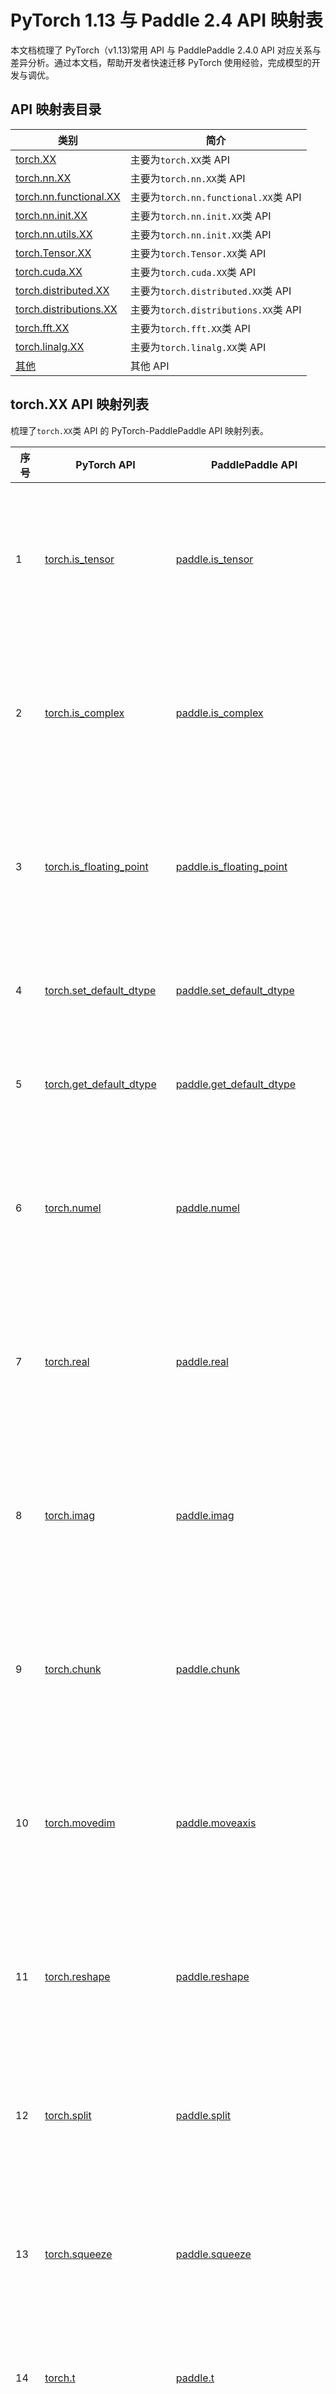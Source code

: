 # PyTorch 1.13 与 Paddle 2.4 API 映射表
本文档梳理了 PyTorch（v1.13)常用 API 与 PaddlePaddle 2.4.0 API 对应关系与差异分析。通过本文档，帮助开发者快速迁移 PyTorch 使用经验，完成模型的开发与调优。

## API 映射表目录

| 类别         | 简介 |
| ---------- | ------------------------- |
| [torch.XX](#id1) | 主要为`torch.XX`类 API |
| [torch.nn.XX](#id2) | 主要为`torch.nn.XX`类 API |
| [torch.nn.functional.XX](#id3) | 主要为`torch.nn.functional.XX`类 API |
| [torch.nn.init.XX](#id4) | 主要为`torch.nn.init.XX`类 API |
| [torch.nn.utils.XX](#id5) | 主要为`torch.nn.init.XX`类 API |
| [torch.Tensor.XX](#id6) | 主要为`torch.Tensor.XX`类 API |
| [torch.cuda.XX](#id7) | 主要为`torch.cuda.XX`类 API |
| [torch.distributed.XX](#id8) | 主要为`torch.distributed.XX`类 API |
| [torch.distributions.XX](#id9)    | 主要为`torch.distributions.XX`类 API |
| [torch.fft.XX](#id10)    | 主要为`torch.fft.XX`类 API |
| [torch.linalg.XX](#id11)    | 主要为`torch.linalg.XX`类 API |
| [其他](#id12)    | 其他 API |

## torch.XX API 映射列表
梳理了`torch.XX`类 API 的 PyTorch-PaddlePaddle API 映射列表。

| 序号 | PyTorch API                                                  | PaddlePaddle API                                             | 备注                                                         |
| ---- | ------------------------------------------------------------ | ------------------------------------------------------------ | ------------------------------------------------------------ |
| 1   | [torch.is\_tensor](https://pytorch.org/docs/stable/generated/torch.is_tensor.html?highlight=is_tensor#torch.is_tensor) | [paddle.is\_tensor](https://www.paddlepaddle.org.cn/documentation/docs/zh/api/paddle/is_tensor_cn.html#is-tensor) | 功能一致，仅参数命名不一致，[差异对比](https://github.com/PaddlePaddle/docs/tree/develop/docs/guides/model_convert/ops/torch.is_tensor.md)    |
| 2   | [torch.is\_complex](https://pytorch.org/docs/stable/generated/torch.is_complex.html?highlight=is_complex#torch.is_complex) | [paddle.is\_complex](https://www.paddlepaddle.org.cn/documentation/docs/zh/api/paddle/is_complex_cn.html#is-complex) | 功能一致，仅参数命名不一致，[差异对比](https://github.com/PaddlePaddle/docs/tree/develop/docs/guides/model_convert/ops/torch.is_complex.md)    |
| 3   | [torch.is\_floating\_point](https://pytorch.org/docs/stable/generated/torch.is_floating_point.html?highlight=is_floating_point#torch.is_floating_point) | [paddle.is\_floating\_point](https://www.paddlepaddle.org.cn/documentation/docs/zh/api/paddle/is_floating_point_cn.html#is-floating-point) | 功能一致，仅参数命名不一致，[差异对比](https://github.com/PaddlePaddle/docs/tree/develop/docs/guides/model_convert/ops/torch.is_floating_point.md)    |
| 4   | [torch.set\_default\_dtype](https://pytorch.org/docs/stable/generated/torch.set_default_dtype.html?highlight=set_default_dtype#torch.set_default_dtype) | [paddle.set\_default\_dtype](https://www.paddlepaddle.org.cn/documentation/docs/zh/api/paddle/set_default_dtype_cn.html#set-default-dtype) | 功能一致，参数完全一致    |
| 5   | [torch.get\_default\_dtype](https://pytorch.org/docs/stable/generated/torch.get_default_dtype.html?highlight=get_default_dtype#torch.get_default_dtype) | [paddle.get\_default\_dtype](https://www.paddlepaddle.org.cn/documentation/docs/zh/api/paddle/get_default_dtype_cn.html#get-default-dtype) | 功能一致，参数完全一致     |
| 6   | [torch.numel](https://pytorch.org/docs/stable/generated/torch.numel.html?highlight=numel#torch.numel) | [paddle.numel](https://www.paddlepaddle.org.cn/documentation/docs/zh/api/paddle/numel_cn.html) | 功能一致，仅参数命名不一致，[差异对比](https://github.com/PaddlePaddle/docs/tree/develop/docs/guides/model_convert/ops/torch.numel.md)    |
| 7   | [torch.real](https://pytorch.org/docs/stable/generated/torch.real.html?highlight=real#torch.real) | [paddle.real](https://www.paddlepaddle.org.cn/documentation/docs/zh/api/paddle/real_cn.html#real) | 功能一致，仅参数命名不一致，[差异对比](https://github.com/PaddlePaddle/docs/tree/develop/docs/guides/model_convert/ops/torch.real.md)    |
| 8   | [torch.imag](https://pytorch.org/docs/stable/generated/torch.imag.html?highlight=imag#torch.imag) | [paddle.imag](https://www.paddlepaddle.org.cn/documentation/docs/zh/api/paddle/imag_cn.html#imag) | 功能一致，仅参数命名不一致，[差异对比](https://github.com/PaddlePaddle/docs/tree/develop/docs/guides/model_convert/ops/torch.imag.md)    |
| 9   | [torch.chunk](https://pytorch.org/docs/stable/generated/torch.chunk.html?highlight=chunk#torch.chunk) | [paddle.chunk](https://www.paddlepaddle.org.cn/documentation/docs/zh/api/paddle/chunk_cn.html#chunk) | 功能一致，仅参数命名不一致，[差异对比](https://github.com/PaddlePaddle/docs/tree/develop/docs/guides/model_convert/ops/torch.chunk.md)    |
| 10   | [torch.movedim](https://pytorch.org/docs/stable/generated/torch.movedim.html?highlight=movedim#torch.movedim) | [paddle.moveaxis](https://www.paddlepaddle.org.cn/documentation/docs/zh/api/paddle/moveaxis_cn.html#moveaxis) | 功能一致，仅参数命名不一致，[差异对比](https://github.com/PaddlePaddle/docs/tree/develop/docs/guides/model_convert/ops/torch.movedim.md)    |
| 11   | [torch.reshape](https://pytorch.org/docs/stable/generated/torch.reshape.html?highlight=reshape#torch.reshape) | [paddle.reshape](https://www.paddlepaddle.org.cn/documentation/docs/zh/api/paddle/reshape_cn.html#reshape) | 功能一致，仅参数命名不一致，[差异对比](https://github.com/PaddlePaddle/docs/tree/develop/docs/guides/model_convert/ops/torch.reshape.md)    |
| 12   | [torch.split](https://pytorch.org/docs/stable/generated/torch.split.html?highlight=split#torch.split) | [paddle.split](https://www.paddlepaddle.org.cn/documentation/docs/zh/api/paddle/split_cn.html#split) | 功能一致，参数不一致，[差异对比](https://github.com/PaddlePaddle/docs/tree/develop/docs/guides/model_convert/ops/torch.split.md)     |
| 13   | [torch.squeeze](https://pytorch.org/docs/stable/generated/torch.squeeze.html?highlight=squeeze#torch.squeeze) | [paddle.squeeze](https://www.paddlepaddle.org.cn/documentation/docs/zh/api/paddle/squeeze_cn.html#squeeze) | 功能一致，仅参数命名不一致，[差异对比](https://github.com/PaddlePaddle/docs/tree/develop/docs/guides/model_convert/ops/torch.squeeze.md)    |
| 14   | [torch.t](https://pytorch.org/docs/stable/generated/torch.t.html?highlight=t#torch.t) | [paddle.t](paddlepaddle.org.cn/documentation/docs/zh/api/paddle/t_cn.html#t) | 功能一致，参数完全一致    |
| 15   | [torch.tile](https://pytorch.org/docs/stable/generated/torch.tile.html?highlight=tile#torch.tile) | [paddle.tile](https://www.paddlepaddle.org.cn/documentation/docs/zh/api/paddle/tile_cn.html#tile) | 功能一致，仅参数命名不一致，[差异对比](https://github.com/PaddlePaddle/docs/tree/develop/docs/guides/model_convert/ops/torch.tile.md)    |
| 16   | [torch.unbind](https://pytorch.org/docs/stable/generated/torch.unbind.html?highlight=unbind#torch.unbind) | [paddle.unbind](https://www.paddlepaddle.org.cn/documentation/docs/zh/api/paddle/unbind_cn.html#unbind) | 功能一致，仅参数命名不一致，[差异对比](https://github.com/PaddlePaddle/docs/tree/develop/docs/guides/model_convert/ops/torch.unbind.md)    |
| 17   | [torch.unsqueeze](https://pytorch.org/docs/stable/generated/torch.unsqueeze.html?highlight=unsqueeze#torch.unsqueeze) | [paddle.unsqueeze](https://www.paddlepaddle.org.cn/documentation/docs/zh/api/paddle/unsqueeze_cn.html#unsqueeze) | 功能一致，仅参数命名不一致，[差异对比](https://github.com/PaddlePaddle/docs/tree/develop/docs/guides/model_convert/ops/torch.unsqueeze.md)    |
| 18   | [torch.where](https://pytorch.org/docs/stable/generated/torch.where.html?highlight=where#torch.where) | [paddle.where](https://www.paddlepaddle.org.cn/documentation/docs/zh/api/paddle/where_cn.html#where) | 功能一致，参数完全一致    |
| 19   | [torch.manual\_seed](https://pytorch.org/docs/stable/generated/torch.manual_seed.html?highlight=manual_seed#torch.manual_seed) | [paddle.seed](https://www.paddlepaddle.org.cn/documentation/docs/zh/api/paddle/seed_cn.html#seed) | 功能一致，参数完全一致                                       |
| 20   | [torch.no\_grad](https://pytorch.org/docs/stable/generated/torch.no_grad.html?highlight=no_grad#torch.no_grad) | [paddle.no\_grad](https://www.paddlepaddle.org.cn/documentation/docs/zh/api/paddle/no_grad_cn.html#no-grad) | 功能一致，无参数     |
| 21   | [torch.set\_grad\_enabled](https://pytorch.org/docs/stable/generated/torch.set_grad_enabled.html?highlight=set_grad_enabled#torch.set_grad_enabled) | [paddle.set\_grad\_enabled](https://www.paddlepaddle.org.cn/documentation/docs/zh/api/paddle/set_grad_enabled_cn.html#set-grad-enabled) | 功能一致，参数完全一致                                       |
| 22   | [torch.corrcoef](https://pytorch.org/docs/stable/generated/torch.corrcoef.html?highlight=corrcoef#torch.corrcoef) | [paddle.linalg.corrcoef](https://www.paddlepaddle.org.cn/documentation/docs/zh/api/paddle/linalg/corrcoef_cn.html#corrcoef) | 功能一致，仅参数命名不一致，[差异对比](https://github.com/PaddlePaddle/docs/tree/develop/docs/guides/model_convert/ops/torch.corrcoef.md)    |
| 23   | [torch.permute](https://pytorch.org/docs/stable/generated/torch.permute.html?highlight=permute#torch.permute) | [paddle.transpose](https://www.paddlepaddle.org.cn/documentation/docs/zh/api/paddle/transpose_cn.html#transpose) | 功能一致，仅参数命名不一致，[差异对比](https://github.com/PaddlePaddle/docs/tree/develop/docs/guides/model_convert/ops/torch.permute.md)    |
| 24   | [torch.conj](https://pytorch.org/docs/stable/generated/torch.conj.html?highlight=conj#torch.conj) | [paddle.conj](https://www.paddlepaddle.org.cn/documentation/docs/zh/api/paddle/conj_cn.html#conj) | 功能一致，仅参数命名不一致，[差异对比](https://github.com/PaddlePaddle/docs/tree/develop/docs/guides/model_convert/ops/torch.conj.md)    |
| 25   | [torch.argmax](https://pytorch.org/docs/stable/generated/torch.argmax.html?highlight=argmax#torch.argmax) | [paddle.argmax](https://www.paddlepaddle.org.cn/documentation/docs/zh/api/paddle/argmax_cn.html#argmax) | 功能一致，仅参数命名不一致，[差异对比](https://github.com/PaddlePaddle/docs/tree/develop/docs/guides/model_convert/ops/torch.argmax.md)    |
| 26   | [torch.argmin](https://pytorch.org/docs/stable/generated/torch.argmin.html?highlight=argmin#torch.argmin) | [paddle.argmin](https://www.paddlepaddle.org.cn/documentation/docs/zh/api/paddle/argmin_cn.html#argmin) | 功能一致，仅参数命名不一致，[差异对比](https://github.com/PaddlePaddle/docs/tree/develop/docs/guides/model_convert/ops/torch.argmin.md)    |
| 27   | [torch.all](https://pytorch.org/docs/stable/generated/torch.all.html?highlight=all#torch.all) | [paddle.all](https://www.paddlepaddle.org.cn/documentation/docs/zh/api/paddle/all_cn.html#all) | 功能一致，仅参数命名不一致，[差异对比](https://github.com/PaddlePaddle/docs/tree/develop/docs/guides/model_convert/ops/torch.all.md)    |
| 28   | [torch.any](https://pytorch.org/docs/stable/generated/torch.any.html?highlight=any#torch.any) | [paddle.any](https://www.paddlepaddle.org.cn/documentation/docs/zh/api/paddle/any_cn.html#any) | 功能一致，仅参数命名不一致，[差异对比](https://github.com/PaddlePaddle/docs/tree/develop/docs/guides/model_convert/ops/torch.any.md)    |
| 29   | [torch.dist](https://pytorch.org/docs/stable/generated/torch.dist.html?highlight=dist#torch.dist) | [paddle.dist](https://www.paddlepaddle.org.cn/documentation/docs/zh/api/paddle/dist_cn.html#dist) | 功能一致，仅参数命名不一致，[差异对比](https://github.com/PaddlePaddle/docs/tree/develop/docs/guides/model_convert/ops/torch.dist.md)    |
| 30   | [torch.median](https://pytorch.org/docs/stable/generated/torch.median.html?highlight=median#torch.median) | [paddle.median](https://www.paddlepaddle.org.cn/documentation/docs/zh/api/paddle/median_cn.html#median) | 功能一致，仅参数命名不一致，[差异对比](https://github.com/PaddlePaddle/docs/tree/develop/docs/guides/model_convert/ops/torch.median.md)    |
| 31   | [torch.nanmedian](https://pytorch.org/docs/stable/generated/torch.nanmedian.html?highlight=nanmedian#torch.nanmedian) | [paddle.nanmedian](https://www.paddlepaddle.org.cn/documentation/docs/zh/api/paddle/nanmedian_cn.html#nanmedian) | 功能一致，仅参数命名不一致，[差异对比](https://github.com/PaddlePaddle/docs/tree/develop/docs/guides/model_convert/ops/torch.nanmedian.md)    |
| 32   | [torch.prod](https://pytorch.org/docs/stable/generated/torch.prod.html?highlight=prod#torch.prod) | [paddle.prod](https://www.paddlepaddle.org.cn/documentation/docs/zh/api/paddle/prod_cn.html#prod) | 功能一致，仅参数命名不一致，[差异对比](https://github.com/PaddlePaddle/docs/tree/develop/docs/guides/model_convert/ops/torch.prod.md)    |
| 33   | [torch.sum](https://pytorch.org/docs/stable/generated/torch.sum.html?highlight=sum#torch.sum) | [paddle.sum](https://www.paddlepaddle.org.cn/documentation/docs/zh/api/paddle/sum_cn.html#sum) | 功能一致，仅参数命名不一致，[差异对比](https://github.com/PaddlePaddle/docs/tree/develop/docs/guides/model_convert/ops/torch.sum.md)    |
| 34   | [torch.unique\_consecutive](https://pytorch.org/docs/stable/generated/torch.unique_consecutive.html?highlight=unique_consecutive#torch.unique_consecutive) | [paddle.unique\_consecutive](https://www.paddlepaddle.org.cn/documentation/docs/zh/api/paddle/unique_consecutive_cn.html#unique-consecutive) | 功能一致，仅参数命名不一致，[差异对比](https://github.com/PaddlePaddle/docs/tree/develop/docs/guides/model_convert/ops/torch.unique_consecutive.md)    |
| 35   | [torch.allclose](https://pytorch.org/docs/stable/generated/torch.allclose.html?highlight=allclose#torch.allclose) | [paddle.allclose](https://www.paddlepaddle.org.cn/documentation/docs/zh/api/paddle/allclose_cn.html#allclose) | 功能一致，仅参数命名不一致，[差异对比](https://github.com/PaddlePaddle/docs/tree/develop/docs/guides/model_convert/ops/torch.allclose.md)    |
| 36   | [torch.equal](https://pytorch.org/docs/stable/generated/torch.equal.html?highlight=equal#torch.equal) | [paddle.equal\_all](https://www.paddlepaddle.org.cn/documentation/docs/zh/api/paddle/equal_all_cn.html#equal-all) | 功能一致，参数不一致，[差异对比](https://github.com/PaddlePaddle/docs/tree/develop/docs/guides/model_convert/ops/torch.equal.md)    |
| 37   | [torch.isclose](https://pytorch.org/docs/stable/generated/torch.isclose.html?highlight=isclose#torch.isclose) | [paddle.isclose](https://www.paddlepaddle.org.cn/documentation/docs/zh/api/paddle/isclose_cn.html#isclose) | 功能一致，仅参数命名不一致，[差异对比](https://github.com/PaddlePaddle/docs/tree/develop/docs/guides/model_convert/ops/torch.isclose.md)    |
| 38   | [torch.isfinite](https://pytorch.org/docs/stable/generated/torch.isfinite.html?highlight=isfinite#torch.isfinite) | [paddle.isfinite](https://www.paddlepaddle.org.cn/documentation/docs/zh/api/paddle/isfinite_cn.html#isfinite) | 功能一致，仅参数命名不一致，[差异对比](https://github.com/PaddlePaddle/docs/tree/develop/docs/guides/model_convert/ops/torch.isfinite.md)    |
| 39   | [torch.isinf](https://pytorch.org/docs/stable/generated/torch.isinf.html?highlight=isinf#torch.isinf) | [paddle.isinf](https://www.paddlepaddle.org.cn/documentation/docs/zh/api/paddle/isinf_cn.html#isinf) | 功能一致，仅参数命名不一致，[差异对比](https://github.com/PaddlePaddle/docs/tree/develop/docs/guides/model_convert/ops/torch.isinf.md)    |
| 40   | [torch.isnan](https://pytorch.org/docs/stable/generated/torch.isnan.html?highlight=isnan#torch.isnan) | [paddle.isnan](https://www.paddlepaddle.org.cn/documentation/docs/zh/api/paddle/isnan_cn.html#isnan) | 功能一致，仅参数命名不一致，[差异对比](https://github.com/PaddlePaddle/docs/tree/develop/docs/guides/model_convert/ops/torch.isnan.md)    |
| 41   | [torch.istft](https://pytorch.org/docs/stable/generated/torch.istft.html?highlight=istft#torch.istft) | [paddle.signal.istft](https://www.paddlepaddle.org.cn/documentation/docs/zh/api/paddle/signal/istft_cn.html#istft) | 功能一致，仅参数命名不一致，[差异对比](https://github.com/PaddlePaddle/docs/tree/develop/docs/guides/model_convert/ops/torch.istft.md)    |
| 42   | [torch.bincount](https://pytorch.org/docs/stable/generated/torch.bincount.html?highlight=bincount#torch.bincount) | [paddle.bincount](https://www.paddlepaddle.org.cn/documentation/docs/zh/api/paddle/bincount_cn.html#bincount) | 功能一致，仅参数命名不一致，[差异对比](https://github.com/PaddlePaddle/docs/tree/develop/docs/guides/model_convert/ops/torch.bincount.md)    |
| 43   | [torch.broadcast\_tensors](https://pytorch.org/docs/stable/generated/torch.broadcast_tensors.html?highlight=broadcast_tensors#torch.broadcast_tensors) | [paddle.broadcast\_tensors](https://www.paddlepaddle.org.cn/documentation/docs/zh/api/paddle/broadcast_tensors_cn.html#broadcast-tensors) | 功能一致，参数不一致，[差异对比](https://github.com/PaddlePaddle/docs/tree/develop/docs/guides/model_convert/ops/torch.broadcast_tensors.md)    |
| 44   | [torch.broadcast\_to](https://pytorch.org/docs/stable/generated/torch.broadcast_to.html?highlight=broadcast_to#torch.broadcast_to) | [paddle.broadcast\_to](https://www.paddlepaddle.org.cn/documentation/docs/zh/api/paddle/broadcast_to_cn.html#broadcast-to) | 功能一致，仅参数命名不一致，[差异对比](https://github.com/PaddlePaddle/docs/tree/develop/docs/guides/model_convert/ops/torch.broadcast_to.md)    |
| 45   | [torch.diag\_embed](https://pytorch.org/docs/stable/generated/torch.diag_embed.html?highlight=diag_embed#torch.diag_embed) | [paddle.nn.functional.diag\_embed](https://www.paddlepaddle.org.cn/documentation/docs/zh/api/paddle/nn/functional/diag_embed_cn.html#diag-embed) | 功能一致，参数完全一致    |
| 46   | [torch.diagflat](https://pytorch.org/docs/stable/generated/torch.diagflat.html?highlight=diagflat#torch.diagflat) | [paddle.diagflat](https://www.paddlepaddle.org.cn/documentation/docs/zh/api/paddle/diagflat_cn.html#diagflat) | 功能一致，仅参数命名不一致，[差异对比](https://github.com/PaddlePaddle/docs/tree/develop/docs/guides/model_convert/ops/torch.diagflat.md)    |
| 47   | [torch.diagonal](https://pytorch.org/docs/stable/generated/torch.diagonal.html?highlight=diagonal#torch.diagonal) | [paddle.diagonal](https://www.paddlepaddle.org.cn/documentation/docs/zh/api/paddle/diagonal_cn.html#diagonal) | 功能一致，仅参数命名不一致，[差异对比](https://github.com/PaddlePaddle/docs/tree/develop/docs/guides/model_convert/ops/torch.diagonal.md)    |
| 48   | [torch.diff](https://pytorch.org/docs/stable/generated/torch.diff.html?highlight=diff#torch.diff) | [paddle.diff](https://www.paddlepaddle.org.cn/documentation/docs/zh/api/paddle/diff_cn.html#diff) | 功能一致，仅参数命名不一致，[差异对比](https://github.com/PaddlePaddle/docs/tree/develop/docs/guides/model_convert/ops/torch.diff.md)    |
| 49   | [torch.flatten](https://pytorch.org/docs/stable/generated/torch.flatten.html?highlight=flatten#torch.flatten) | [paddle.flatten](https://www.paddlepaddle.org.cn/documentation/docs/zh/api/paddle/flatten_cn.html#flatten) | 功能一致，仅参数命名不一致，[差异对比](https://github.com/PaddlePaddle/docs/tree/develop/docs/guides/model_convert/ops/torch.flatten.md)    |
| 50   | [torch.flip](https://pytorch.org/docs/stable/generated/torch.flip.html?highlight=flip#torch.flip) | [paddle.flip](https://www.paddlepaddle.org.cn/documentation/docs/zh/api/paddle/flip_cn.html#flip) | 功能一致，仅参数命名不一致，[差异对比](https://github.com/PaddlePaddle/docs/tree/develop/docs/guides/model_convert/ops/torch.flip.md)    |
| 51   | [torch.fliplr](https://pytorch.org/docs/stable/generated/torch.fliplr.html?highlight=fliplr#torch.fliplr) | [paddle.flip](https://www.paddlepaddle.org.cn/documentation/docs/zh/api/paddle/flip_cn.html#flip) | 功能一致，仅参数命名不一致，[差异对比](https://github.com/PaddlePaddle/docs/tree/develop/docs/guides/model_convert/ops/torch.fliplr.md)    |
| 52   | [torch.rot90](https://pytorch.org/docs/stable/generated/torch.rot90.html?highlight=rot90#torch.rot90) | [paddle.rot90](https://www.paddlepaddle.org.cn/documentation/docs/zh/api/paddle/rot90_cn.html#rot90) | 功能一致，仅参数命名不一致，[差异对比](https://github.com/PaddlePaddle/docs/tree/develop/docs/guides/model_convert/ops/torch.rot90.md)    |
| 53   | [torch.roll](https://pytorch.org/docs/stable/generated/torch.roll.html?highlight=roll#torch.roll) | [paddle.roll](https://www.paddlepaddle.org.cn/documentation/docs/zh/api/paddle/roll_cn.html#roll) | 功能一致，仅参数命名不一致，[差异对比](https://github.com/PaddlePaddle/docs/tree/develop/docs/guides/model_convert/ops/torch.roll.md)    |
| 54   | [torch.trace](https://pytorch.org/docs/stable/generated/torch.trace.html?highlight=trace#torch.trace) | [paddle.trace](https://www.paddlepaddle.org.cn/documentation/docs/zh/api/paddle/trace_cn.html#trace) | 功能一致，仅参数命名不一致，[差异对比](https://github.com/PaddlePaddle/docs/tree/develop/docs/guides/model_convert/ops/torch.trace.md)    |
| 55   | [torch.view\_as\_real](https://pytorch.org/docs/stable/generated/torch.view_as_real.html?highlight=view_as_real#torch.view_as_real) | [paddle.as\_real](paddlepaddle.org.cn/documentation/docs/zh/api/paddle/as_real_cn.html#as-real) | 功能一致，仅参数命名不一致，[差异对比](https://github.com/PaddlePaddle/docs/tree/develop/docs/guides/model_convert/ops/torch.view_as_real.md)    |
| 56   | [torch.view\_as\_complex](https://pytorch.org/docs/stable/generated/torch.view_as_complex.html?highlight=view_as_complex#torch.view_as_complex) | [paddle.as\_complex](https://www.paddlepaddle.org.cn/documentation/docs/zh/api/paddle/as_complex_cn.html#as-complex) | 功能一致，仅参数命名不一致，[差异对比](https://github.com/PaddlePaddle/docs/tree/develop/docs/guides/model_convert/ops/torch.view_as_complex.md)    |
| 57   | [torch.det](https://pytorch.org/docs/stable/generated/torch.det.html?highlight=det#torch.det) | [paddle.linalg.det](https://www.paddlepaddle.org.cn/documentation/docs/zh/api/paddle/linalg/det_cn.html#det) | 功能一致，仅参数命名不一致，[差异对比](https://github.com/PaddlePaddle/docs/tree/develop/docs/guides/model_convert/ops/torch.det.md)    |
| 58   | [torch.slogdet](https://pytorch.org/docs/stable/generated/torch.slogdet.html?highlight=slogdet#torch.slogdet) | [paddle.linalg.slogdet](https://www.paddlepaddle.org.cn/documentation/docs/zh/api/paddle/linalg/slogdet_cn.html#slogdet) | 功能一致，仅参数命名不一致，[差异对比](https://github.com/PaddlePaddle/docs/tree/develop/docs/guides/model_convert/ops/torch.slogdet.md)    |
| 59   | [torch.pinverse](https://pytorch.org/docs/stable/generated/torch.pinverse.html?highlight=pinverse#torch.pinverse) | [paddle.linalg.pinv](paddlepaddle.org.cn/documentation/docs/zh/api/paddle/linalg/pinv_cn.html#pinv) | 功能一致，仅参数命名不一致，[差异对比](https://github.com/PaddlePaddle/docs/tree/develop/docs/guides/model_convert/ops/torch.pinverse.md)    |
| 60    | [torch.is\_grad\_enabled](https://pytorch.org/docs/stable/generated/torch.is_grad_enabled.html?highlight=is_grad_enabled#torch.is_grad_enabled) | [paddle.is\_grad\_enabled](https://www.paddlepaddle.org.cn/documentation/docs/zh/api/paddle/is_grad_enabled_cn.html#is-grad-enabled) | 功能一致，无参数   |
| 61   | [torch.cov](https://pytorch.org/docs/stable/generated/torch.cov.html?highlight=cov#torch.cov) | [paddle.linalg.cov](https://www.paddlepaddle.org.cn/documentation/docs/zh/api/paddle/linalg/cov_cn.html#cov) | 功能一致，仅参数命名不一致，[差异对比](https://github.com/PaddlePaddle/docs/tree/develop/docs/guides/model_convert/ops/torch.cov.md)    |
| 62   | [torch.moveaxis](https://pytorch.org/docs/stable/generated/torch.moveaxis.html?highlight=moveaxis#torch.moveaxis) | [paddle.moveaxis](https://www.paddlepaddle.org.cn/documentation/docs/zh/api/paddle/moveaxis_cn.html#moveaxis) |功能一致，仅参数命名不一致，[差异对比](https://github.com/PaddlePaddle/docs/tree/develop/docs/guides/model_convert/ops/torch.moveaxis.md)    |
| 63   | [torch.sqrt](https://pytorch.org/docs/stable/generated/torch.sqrt.html?highlight=sqrt#torch.sqrt) | [paddle.sqrt](https://www.paddlepaddle.org.cn/documentation/docs/zh/api/paddle/sqrt_cn.html#sqrt) | 功能一致，torch 参数更多，torch 多 `out` 参数代表输出 |
| 64    | [torch.tensor](https://pytorch.org/docs/stable/generated/torch.tensor.html?highlight=tensor#torch.tensor) | [paddle.to\_tensor](https://www.paddlepaddle.org.cn/documentation/docs/zh/api/paddle/to_tensor_cn.html#to-tensor) | 功能一致，torch 参数更多，[差异对比](https://github.com/PaddlePaddle/docs/tree/develop/docs/guides/model_convert/ops/torch.tensor.md)                              |
| 65    | [torch.zeros\_like](https://pytorch.org/docs/stable/generated/torch.zeros_like.html?highlight=zeros_like#torch.zeros_like) | [paddle.zeros\_like](https://www.paddlepaddle.org.cn/documentation/docs/zh/api/paddle/zeros_like_cn.html#zeros-like) | 功能一致，torch 参数更多，[差异对比](https://github.com/PaddlePaddle/docs/tree/develop/docs/guides/model_convert/ops/torch.zeros_like.md)                          |
| 66    | [torch.ones](https://pytorch.org/docs/stable/generated/torch.ones.html?highlight=ones#torch.ones) | [paddle.ones](https://www.paddlepaddle.org.cn/documentation/docs/zh/api/paddle/ones_cn.html#ones) | 功能一致，参数不一致，[差异对比](https://github.com/PaddlePaddle/docs/tree/develop/docs/guides/model_convert/ops/torch.ones.md)                                |
| 67    | [torch.ones\_like](https://pytorch.org/docs/stable/generated/torch.zeros_like.html?highlight=zeros_like#torch.zeros_like) | [paddle.ones\_like](https://www.paddlepaddle.org.cn/documentation/docs/zh/api/paddle/ones_like_cn.html#ones-like) | 功能一致，torch 参数更多，[差异对比](https://github.com/PaddlePaddle/docs/tree/develop/docs/guides/model_convert/ops/torch.ones_like.md)                           |
| 68   | [torch.empty](https://pytorch.org/docs/stable/generated/torch.empty.html?highlight=empty#torch.empty) | [paddle.empty](https://www.paddlepaddle.org.cn/documentation/docs/zh/api/paddle/empty_cn.html#empty) | 功能一致，参数不一致，[差异对比](https://github.com/PaddlePaddle/docs/tree/develop/docs/guides/model_convert/ops/torch.empty.md)                               |
| 69   | [torch.empty\_like](https://pytorch.org/docs/stable/generated/torch.empty_like.html?highlight=empty_like#torch.empty_like) | [paddle.empty\_like](https://www.paddlepaddle.org.cn/documentation/docs/zh/api/paddle/empty_like_cn.html#empty-like) | 功能一致，torch 参数更多，[差异对比](https://github.com/PaddlePaddle/docs/tree/develop/docs/guides/model_convert/ops/torch.empty_like.md)                          |
| 70   | [torch.full](https://pytorch.org/docs/stable/generated/torch.full.html?highlight=full#torch.full) | [paddle.full](https://www.paddlepaddle.org.cn/documentation/docs/zh/api/paddle/full_cn.html#full) | 功能一致，torch 参数更多，[差异对比](https://github.com/PaddlePaddle/docs/tree/develop/docs/guides/model_convert/ops/torch.full.md)                    |
| 71   | [torch.full\_like](https://pytorch.org/docs/stable/generated/torch.full_like.html?highlight=full_like#torch.full_like) | [paddle.full\_like](https://www.paddlepaddle.org.cn/documentation/docs/zh/api/paddle/full_like_cn.html#full-like) | 功能一致，torch 参数更多，[差异对比](https://github.com/PaddlePaddle/docs/tree/develop/docs/guides/model_convert/ops/torch.full_like.md)                           |
| 72   | [torch.arange](https://pytorch.org/docs/stable/generated/torch.arange.html?highlight=arange#torch.arange) | [paddle.arange](https://www.paddlepaddle.org.cn/documentation/docs/zh/api/paddle/arange_cn.html#arange) | 功能一致，torch 参数更多，[差异对比](https://github.com/PaddlePaddle/docs/tree/develop/docs/guides/model_convert/ops/torch.arange.md)                   |
| 73   | [torch.range](https://pytorch.org/docs/stable/generated/torch.range.html?highlight=range#torch.range) | [paddle.arange](https://www.paddlepaddle.org.cn/documentation/docs/zh/api/paddle/arange_cn.html#arange) | 功能一致，torch 参数更多，[差异对比](https://github.com/PaddlePaddle/docs/tree/develop/docs/guides/model_convert/ops/torch.range.md)                   |
| 74   | [torch.linspace](https://pytorch.org/docs/stable/generated/torch.linspace.html?highlight=linspace#torch.linspace) | [paddle.linspace](https://www.paddlepaddle.org.cn/documentation/docs/zh/api/paddle/linspace_cn.html#linspace) | 功能一致，torch 参数更多，[差异对比](https://github.com/PaddlePaddle/docs/tree/develop/docs/guides/model_convert/ops/torch.linspace.md)                |
| 75   | [torch.eye](https://pytorch.org/docs/stable/generated/torch.eye.html?highlight=eye#torch.eye) | [paddle.eye](https://www.paddlepaddle.org.cn/documentation/docs/zh/api/paddle/eye_cn.html#eye) | 功能一致，torch 参数更多，[差异对比](https://github.com/PaddlePaddle/docs/tree/develop/docs/guides/model_convert/ops/torch.eye.md)                     |
| 76   | [torch.bernoulli](https://pytorch.org/docs/stable/generated/torch.bernoulli.html?highlight=bernoulli#torch.bernoulli) | [paddle.bernoulli](https://www.paddlepaddle.org.cn/documentation/docs/zh/api/paddle/bernoulli_cn.html#bernoulli) | 功能一致，torch 参数更多，[差异对比](https://github.com/PaddlePaddle/docs/tree/develop/docs/guides/model_convert/ops/torch.bernoulli.md)               |
| 77   | [torch.multinomial](https://pytorch.org/docs/stable/generated/torch.multinomial.html?highlight=multinomial#torch.multinomial) | [paddle.multinomial](https://www.paddlepaddle.org.cn/documentation/docs/zh/api/paddle/multinomial_cn.html#multinomial) | 功能一致，torch 参数更多，[差异对比](https://github.com/PaddlePaddle/docs/tree/develop/docs/guides/model_convert/ops/torch.multinomial.md)             |
| 78   | [torch.normal](https://pytorch.org/docs/stable/generated/torch.normal.html?highlight=normal#torch.normal) | [paddle.normal](https://www.paddlepaddle.org.cn/documentation/docs/zh/api/paddle/normal_cn.html#normal) | 功能一致，torch 参数更多，[差异对比](https://github.com/PaddlePaddle/docs/tree/develop/docs/guides/model_convert/ops/torch.normal.md)                              |
| 79   | [torch.rand](https://pytorch.org/docs/stable/generated/torch.rand.html?highlight=rand#torch.rand) | [paddle.rand](https://www.paddlepaddle.org.cn/documentation/docs/zh/api/paddle/rand_cn.html#rand) | 功能一致，torch 参数更多，[差异对比](https://github.com/PaddlePaddle/docs/tree/develop/docs/guides/model_convert/ops/torch.rand.md)                                |
| 80   | [torch.randint](https://pytorch.org/docs/stable/generated/torch.randint.html?highlight=randint#torch.randint) | [paddle.randint](https://www.paddlepaddle.org.cn/documentation/docs/zh/api/paddle/randint_cn.html#randint) | 功能一致，torch 参数更多，[差异对比](https://github.com/PaddlePaddle/docs/tree/develop/docs/guides/model_convert/ops/torch.randint.md)                 |
| 81   | [torch.randperm](https://pytorch.org/docs/stable/generated/torch.randperm.html?highlight=randperm#torch.randperm) | [paddle.randperm](https://www.paddlepaddle.org.cn/documentation/docs/zh/api/paddle/randperm_cn.html#randperm) | 功能一致，torch 参数更多，[差异对比](https://github.com/PaddlePaddle/docs/tree/develop/docs/guides/model_convert/ops/torch.randperm.md)                |
| 82    | [torch.zeros](https://pytorch.org/docs/stable/generated/torch.zeros.html?highlight=zeros#torch.zeros) | [paddle.zeros](https://www.paddlepaddle.org.cn/documentation/docs/zh/api/paddle/zeros_cn.html#zeros) | 功能一致，参数不一致，[差异对比](https://github.com/PaddlePaddle/docs/tree/develop/docs/guides/model_convert/ops/torch.zeros.md)                               |
| 83   | [torch.nansum](https://pytorch.org/docs/stable/generated/torch.nansum.html?highlight=nansum#torch.nansum) | paddle.nansum | 功能一致，仅参数命名不一致，[差异对比](https://github.com/PaddlePaddle/docs/tree/develop/docs/guides/model_convert/ops/torch.nansum.md)    |
| 84   | [torch.abs](https://pytorch.org/docs/stable/generated/torch.abs.html?highlight=abs#torch.abs) | [paddle.abs](https://www.paddlepaddle.org.cn/documentation/docs/zh/api/paddle/abs_cn.html#abs) | 功能一致，torch 参数更多，[差异对比](https://github.com/PaddlePaddle/docs/tree/develop/docs/guides/model_convert/ops/torch.abs.md)          |
| 85   | [torch.absolute](https://pytorch.org/docs/stable/generated/torch.absolute.html?highlight=absolute#torch.absolute) | [paddle.abs](https://www.paddlepaddle.org.cn/documentation/docs/zh/api/paddle/abs_cn.html#abs) | 功能一致，torch 参数更多，[差异对比](https://github.com/PaddlePaddle/docs/tree/develop/docs/guides/model_convert/ops/torch.absolute.md)          |
| 86   | [torch.acos](https://pytorch.org/docs/stable/generated/torch.acos.html?highlight=torch%20acos#torch.acos) | [paddle.acos](https://www.paddlepaddle.org.cn/documentation/docs/zh/api/paddle/acos_cn.html#acos) | 功能一致，torch 参数更多，[差异对比](https://github.com/PaddlePaddle/docs/tree/develop/docs/guides/model_convert/ops/torch.acos.md) |
| 87   | [torch.arccos](https://pytorch.org/docs/stable/generated/torch.arccos.html?highlight=arccos#torch.arccos) | [paddle.acos](https://www.paddlepaddle.org.cn/documentation/docs/zh/api/paddle/acos_cn.html#acos) | 功能一致，torch 参数更多，[差异对比](https://github.com/PaddlePaddle/docs/tree/develop/docs/guides/model_convert/ops/torch.arccos.md) |
| 88   | [torch.add](https://pytorch.org/docs/stable/generated/torch.add.html?highlight=add#torch.add) | [padle.add](https://www.paddlepaddle.org.cn/documentation/docs/zh/api/paddle/add_cn.html#add) | 功能一致，torch 参数更多，[差异对比](https://github.com/PaddlePaddle/docs/tree/develop/docs/guides/model_convert/ops/torch.add.md) |
| 89   | [torch.asin](https://pytorch.org/docs/stable/generated/torch.asin.html?highlight=asin#torch.asin) | [paddle.asin](https://www.paddlepaddle.org.cn/documentation/docs/zh/api/paddle/asin_cn.html#asin) | 功能一致，torch 参数更多，[差异对比](https://github.com/PaddlePaddle/docs/tree/develop/docs/guides/model_convert/ops/torch.asin.md) |
| 90   | [torch.arcsin](https://pytorch.org/docs/stable/generated/torch.arcsin.html?highlight=arcsin#torch.arcsin) | [paddle.asin](https://www.paddlepaddle.org.cn/documentation/docs/zh/api/paddle/asin_cn.html#asin) | 功能一致，torch 参数更多，[差异对比](https://github.com/PaddlePaddle/docs/tree/develop/docs/guides/model_convert/ops/torch.arcsin.md) |
| 91   | [torch.atan](https://pytorch.org/docs/stable/generated/torch.atan.html?highlight=atan#torch.atan) | [paddle.atan](https://www.paddlepaddle.org.cn/documentation/docs/zh/api/paddle/atan_cn.html#atan) | 功能一致，torch 参数更多，[差异对比](https://github.com/PaddlePaddle/docs/tree/develop/docs/guides/model_convert/ops/torch.atan.md) |
| 92   | [torch.arctan](https://pytorch.org/docs/stable/generated/torch.arctan.html?highlight=arctan#torch.arctan) | [paddle.atan](https://www.paddlepaddle.org.cn/documentation/docs/zh/api/paddle/atan_cn.html#atan) | 功能一致，torch 参数更多，[差异对比](https://github.com/PaddlePaddle/docs/tree/develop/docs/guides/model_convert/ops/torch.arctan.md) |
| 93   | [torch.ceil](https://pytorch.org/docs/stable/generated/torch.ceil.html?highlight=ceil#torch.ceil) | [paddle.ceil](https://www.paddlepaddle.org.cn/documentation/docs/zh/api/paddle/ceil_cn.html#ceil) | 功能一致，torch 参数更多，[差异对比](https://github.com/PaddlePaddle/docs/tree/develop/docs/guides/model_convert/ops/torch.ceil.md) |
| 94   | [torch.clamp](https://pytorch.org/docs/stable/generated/torch.clamp.html#torch.clamp) | [paddle.clip](https://www.paddlepaddle.org.cn/documentation/docs/zh/api/paddle/clip_cn.html#clip) | 功能一致，torch 参数更多，[差异对比](https://github.com/PaddlePaddle/docs/tree/develop/docs/guides/model_convert/ops/torch.clamp.md) |
| 95   | [torch.conj](https://pytorch.org/docs/stable/generated/torch.conj.html?highlight=conj#torch.conj) | [paddle.conj](https://www.paddlepaddle.org.cn/documentation/docs/zh/api/paddle/conj_cn.html#conj) | 功能一致，仅参数命名不一致，[差异对比](https://github.com/PaddlePaddle/docs/tree/develop/docs/guides/model_convert/ops/torch.conj.md) |
| 96   | [torch.cos](https://pytorch.org/docs/stable/generated/torch.cos.html?highlight=cos#torch.cos) | [paddle.cos](https://www.paddlepaddle.org.cn/documentation/docs/zh/api/paddle/cos_cn.html#cos) | 功能一致，torch 参数更多，[差异对比](https://github.com/PaddlePaddle/docs/tree/develop/docs/guides/model_convert/ops/torch.cos.md) |
| 97   | [torch.cosh](https://pytorch.org/docs/stable/generated/torch.cosh.html?highlight=cosh#torch.cosh) | [paddle.cosh](https://www.paddlepaddle.org.cn/documentation/docs/zh/api/paddle/cosh_cn.html#cosh) | 功能一致，torch 参数更多，[差异对比](https://github.com/PaddlePaddle/docs/tree/develop/docs/guides/model_convert/ops/torch.cosh.md) |
| 98   | [torch.div](https://pytorch.org/docs/stable/generated/torch.div.html?highlight=div#torch.div) | [paddle.divide](https://www.paddlepaddle.org.cn/documentation/docs/zh/api/paddle/divide_cn.html#divide) | 功能一致，torch 参数更多，[差异对比](https://github.com/PaddlePaddle/docs/tree/develop/docs/guides/model_convert/ops/torch.div.md)                                 |
| 99   | [torch.divide](https://pytorch.org/docs/stable/generated/torch.divide.html?highlight=divide#torch.divide) | [paddle.divide](https://www.paddlepaddle.org.cn/documentation/docs/zh/api/paddle/divide_cn.html#divide) | 功能一致，torch 参数更多，[差异对比](https://github.com/PaddlePaddle/docs/tree/develop/docs/guides/model_convert/ops/torch.divide.md)                              |
| 100   | [torch.erf](https://pytorch.org/docs/stable/generated/torch.erf.html?highlight=erf#torch.erf) | [paddle.erf](https://www.paddlepaddle.org.cn/documentation/docs/zh/api/paddle/erf_cn.html#erf) | 功能一致，torch 参数更多，[差异对比](https://github.com/PaddlePaddle/docs/tree/develop/docs/guides/model_convert/ops/torch.erf.md) |
| 101   | [torch.exp](https://pytorch.org/docs/stable/generated/torch.exp.html?highlight=exp#torch.exp) | [paddle.exp](https://www.paddlepaddle.org.cn/documentation/docs/zh/api/paddle/exp_cn.html#exp) | 功能一致，torch 参数更多，[差异对比](https://github.com/PaddlePaddle/docs/tree/develop/docs/guides/model_convert/ops/torch.exp.md) |
| 102   | [torch.floor](https://pytorch.org/docs/stable/generated/torch.floor.html?highlight=floor#torch.floor) | [paddle.floor](https://www.paddlepaddle.org.cn/documentation/docs/zh/api/paddle/floor_cn.html#floor) | 功能一致，torch 参数更多，[差异对比](https://github.com/PaddlePaddle/docs/tree/develop/docs/guides/model_convert/ops/torch.floor.md) |
| 103   | [torch.floor_divide](https://pytorch.org/docs/stable/generated/torch.floor_divide.html?highlight=floor_divide#torch.floor_divide) | [paddle.floor_divide](https://www.paddlepaddle.org.cn/documentation/docs/zh/api/paddle/floor_divide_cn.html#floor-divide) | 功能一致，torch 参数更多，[差异对比](https://github.com/PaddlePaddle/docs/tree/develop/docs/guides/model_convert/ops/torch.floor_divide.md) |
| 104   | [torch.fmod](https://pytorch.org/docs/stable/generated/torch.fmod.html?highlight=fmod#torch.fmod) | [paddle.mod](https://www.paddlepaddle.org.cn/documentation/docs/zh/api/paddle/mod_cn.html#mod) | 功能一致，参数不一致，[差异对比](https://github.com/PaddlePaddle/docs/tree/develop/docs/guides/model_convert/ops/torch.fmod.md) |
| 105   | [torch.log](https://pytorch.org/docs/stable/generated/torch.log.html?highlight=log#torch.log) | [paddle.log](https://www.paddlepaddle.org.cn/documentation/docs/zh/api/paddle/log_cn.html#log) | 功能一致，torch 参数更多，[差异对比](https://github.com/PaddlePaddle/docs/tree/develop/docs/guides/model_convert/ops/torch.log.md) |
| 106   | [torch.log10](https://pytorch.org/docs/stable/generated/torch.log10.html?highlight=log10#torch.log10) | [paddle.log10](https://www.paddlepaddle.org.cn/documentation/docs/zh/api/paddle/log10_cn.html#log10) | 功能一致，torch 参数更多，[差异对比](https://github.com/PaddlePaddle/docs/tree/develop/docs/guides/model_convert/ops/torch.log10.md) |
| 107   | [torch.log1p](https://pytorch.org/docs/stable/generated/torch.log1p.html?highlight=log1p#torch.log1p) | [paddle.log1p](https://www.paddlepaddle.org.cn/documentation/docs/zh/api/paddle/log1p_cn.html#log1p) | 功能一致，torch 参数更多，[差异对比](https://github.com/PaddlePaddle/docs/tree/develop/docs/guides/model_convert/ops/torch.log1p.md) |
| 108   | [torch.log2](https://pytorch.org/docs/stable/generated/torch.log2.html?highlight=log2#torch.log2) | [paddle.log2](https://www.paddlepaddle.org.cn/documentation/docs/zh/api/paddle/log2_cn.html#log2) | 功能一致，torch 参数更多，[差异对比](https://github.com/PaddlePaddle/docs/tree/develop/docs/guides/model_convert/ops/torch.log2.md) |
| 109   | [torch.mul](https://pytorch.org/docs/stable/generated/torch.mul.html?highlight=torch%20mul#torch.mul) | [paddle.multiply](https://www.paddlepaddle.org.cn/documentation/docs/zh/api/paddle/multiply_cn.html#multiply) | 功能一致，torch 参数更多，[差异对比](https://github.com/PaddlePaddle/docs/tree/develop/docs/guides/model_convert/ops/torch.mul.md) |
| 110   | [torch.multiply](https://pytorch.org/docs/stable/generated/torch.multiply.html?highlight=multiply#torch.multiply) | [paddle.multiply](https://www.paddlepaddle.org.cn/documentation/docs/zh/api/paddle/multiply_cn.html#multiply) | 功能一致，torch 参数更多，[差异对比](https://github.com/PaddlePaddle/docs/tree/develop/docs/guides/model_convert/ops/torch.multiply.md) |
| 111   | [torch.pow](https://pytorch.org/docs/stable/generated/torch.pow.html?highlight=pow#torch.pow) | [paddle.pow](https://www.paddlepaddle.org.cn/documentation/docs/zh/api/paddle/pow_cn.html#pow) | 功能一致，torch 参数更多，[差异对比](https://github.com/PaddlePaddle/docs/tree/develop/docs/guides/model_convert/ops/torch.pow.md) |
| 112   | [torch.reciprocal](https://pytorch.org/docs/stable/generated/torch.reciprocal.html?highlight=reciprocal#torch.reciprocal) | [paddle.reciprocal](https://www.paddlepaddle.org.cn/documentation/docs/zh/api/paddle/reciprocal_cn.html#reciprocal) | 功能一致，torch 参数更多，[差异对比](https://github.com/PaddlePaddle/docs/tree/develop/docs/guides/model_convert/ops/torch.reciprocal.md) |
| 113   | [torch.remainder](https://pytorch.org/docs/stable/generated/torch.remainder.html?highlight=remainder#torch.remainder) | [paddle.remainder](https://www.paddlepaddle.org.cn/documentation/docs/zh/api/paddle/remainder_cn.html#remainder) | 功能一致，torch 参数更多，[差异对比](https://github.com/PaddlePaddle/docs/tree/develop/docs/guides/model_convert/ops/torch.remainder.md) |
| 114   | [torch.round](https://pytorch.org/docs/stable/generated/torch.round.html?highlight=round#torch.round) | [paddle.round](https://www.paddlepaddle.org.cn/documentation/docs/zh/api/paddle/round_cn.html#round) | 功能一致，torch 参数更多，[差异对比](https://github.com/PaddlePaddle/docs/tree/develop/docs/guides/model_convert/ops/torch.round.md) |
| 115   | [torch.rsqrt](https://pytorch.org/docs/stable/generated/torch.rsqrt.html?highlight=rsqrt#torch.rsqrt) | [paddle.rsqrt](https://www.paddlepaddle.org.cn/documentation/docs/zh/api/paddle/rsqrt_cn.html#rsqrt) | 功能一致，torch 参数更多，[差异对比](https://github.com/PaddlePaddle/docs/tree/develop/docs/guides/model_convert/ops/torch.rsqrt.md) |
| 116   | [torch.sign](https://pytorch.org/docs/stable/generated/torch.sign.html?highlight=sign#torch.sign) | [paddle.sign](https://www.paddlepaddle.org.cn/documentation/docs/zh/api/paddle/sign_cn.html#sign) | 功能一致，torch 参数更多，[差异对比](https://github.com/PaddlePaddle/docs/tree/develop/docs/guides/model_convert/ops/torch.sign.md) |
| 117   | [torch.sin](https://pytorch.org/docs/stable/generated/torch.sin.html?highlight=sin#torch.sin) | [paddle.sin](https://www.paddlepaddle.org.cn/documentation/docs/zh/api/paddle/sin_cn.html#sin) | 功能一致，torch 参数更多，[差异对比](https://github.com/PaddlePaddle/docs/tree/develop/docs/guides/model_convert/ops/torch.sin.md) |
| 118   | [torch.sinh](https://pytorch.org/docs/stable/generated/torch.sinh.html?highlight=sinh#torch.sinh) | [paddle.sinh](https://www.paddlepaddle.org.cn/documentation/docs/zh/api/paddle/sinh_cn.html#sinh) | 功能一致，torch 参数更多，[差异对比](https://github.com/PaddlePaddle/docs/tree/develop/docs/guides/model_convert/ops/torch.sinh.md) |
| 119   | [torch.max](https://pytorch.org/docs/stable/generated/torch.max.html?highlight=max#torch.max) | [paddle.max](https://www.paddlepaddle.org.cn/documentation/docs/zh/api/paddle/max_cn.html#max)/[paddle.maximum](https://www.paddlepaddle.org.cn/documentation/docs/zh/api/paddle/maximum_cn.html#maximum) | 功能一致，torch 参数更多，[差异对比](https://github.com/PaddlePaddle/docs/tree/develop/docs/guides/model_convert/ops/torch.max.md) |
| 120   | [torch.min](https://pytorch.org/docs/stable/generated/torch.min.html?highlight=min#torch.min) | [paddle.min](https://www.paddlepaddle.org.cn/documentation/docs/zh/api/paddle/min_cn.html#min)/[paddle.minimum](https://www.paddlepaddle.org.cn/documentation/docs/zh/api/paddle/minimum_cn.html#minimum) | 功能一致，torch 参数更多，[差异对比](https://github.com/PaddlePaddle/docs/tree/develop/docs/guides/model_convert/ops/torch.min.md) |
| 121   | [torch.gather](https://pytorch.org/docs/stable/generated/torch.gather.html?highlight=gather#torch.gather) | [paddle.take_along_axis](https://www.paddlepaddle.org.cn/documentation/docs/zh/api/paddle/take_along_axis_cn.html#take-along-axis) | 功能一致，torch 参数更多，[差异对比](https://github.com/PaddlePaddle/docs/tree/develop/docs/guides/model_convert/ops/torch.gather.md)                              |
| 122   | [torch.narrow](https://pytorch.org/docs/stable/generated/torch.narrow.html?highlight=narrow#torch.narrow) | [paddle.slice](https://www.paddlepaddle.org.cn/documentation/docs/zh/api/paddle/slice_cn.html#slice) | 功能一致，参数不一致，[差异对比](https://github.com/PaddlePaddle/docs/tree/develop/docs/guides/model_convert/ops/torch.narrow.md)                              |
| 123   | [torch.transpose](https://pytorch.org/docs/stable/generated/torch.transpose.html?highlight=transpose#torch.transpose) | [paddle.transpose](https://www.paddlepaddle.org.cn/documentation/docs/zh/api/paddle/transpose_cn.html#transpose) | 功能一致，参数不一致，[差异对比](https://github.com/PaddlePaddle/docs/tree/develop/docs/guides/model_convert/ops/torch.transpose.md)                           |


***持续更新...***

## torch.nn.XX API 映射列表

梳理了`torch.nn.XX`类 API 的 PyTorch-PaddlePaddle API 映射列表。

| 序号 | PyTorch API                                                  | PaddlePaddle API                                             | 备注                                                         |
| ---- | ------------------------------------------------------------ | ------------------------------------------------------------ | ------------------------------------------------------------ |


***持续更新...***

## torch.nn.functional.XX API 映射列表
梳理了`torch.nn.functional.XX`类 API 的 PyTorch-PaddlePaddle API 映射列表。

| 序号 | PyTorch API                                                  | PaddlePaddle API                                             | 备注                                                         |
| ---- | ------------------------------------------------------------ | ------------------------------------------------------------ | ------------------------------------------------------------ |



***持续更新...***

## torch.Tensor.XX API 映射列表
梳理了`torch.Tensor.XX`类 API 的 PyTorch-PaddlePaddle API 映射列表。

| 序号 | PyTorch API                                                  | PaddlePaddle API                                             | 备注                                                         |
| ---- | ------------------------------------------------------------ | ------------------------------------------------------------ | ------------------------------------------------------------ |



***持续更新...***

## torch.nn.init.XX API 映射列表
梳理了`torch.nn.init.XX`类 API 的 PyTorch-PaddlePaddle API 映射列表。

| 序号 | PyTorch API                                                  | PaddlePaddle API                                             | 备注                                                         |
| ---- | ------------------------------------------------------------ | ------------------------------------------------------------ | ------------------------------------------------------------ |


***持续更新...***

## torch.nn.utils.XX API 映射列表
梳理了`torch.nn.utils.XX`类 API 的 PyTorch-PaddlePaddle API 映射列表。

| 序号 | PyTorch API                                                  | PaddlePaddle API                                             | 备注                                                         |
| ---- | ------------------------------------------------------------ | ------------------------------------------------------------ | ------------------------------------------------------------ |



***持续更新...***

## torch.cuda.XX API 映射列表
梳理了`torch.cuda.XX`类 API 的 PyTorch-PaddlePaddle API 映射列表。

| 序号 | PyTorch API                                                  | PaddlePaddle API                                             | 备注                                                         |
| ---- | ------------------------------------------------------------ | ------------------------------------------------------------ | ------------------------------------------------------------ |


***持续更新...***

## torch.distributed.XX API 映射列表
梳理了`torch.distributed.XX`类 API 的 PyTorch-PaddlePaddle API 映射列表。

| 序号 | PyTorch API                                                  | PaddlePaddle API                                             | 备注                                                         |
| ---- | ------------------------------------------------------------ | ------------------------------------------------------------ | ------------------------------------------------------------ |


***持续更新...***

## torch.distributions.XX API 映射列表
梳理了`torch.distributions.XX`类 API 的 PyTorch-PaddlePaddle API 映射列表。

| 序号 | PyTorch API                                                  | PaddlePaddle API                                             | 备注                                                         |
| ---- | ------------------------------------------------------------ | ------------------------------------------------------------ | ------------------------------------------------------------ |


***持续更新...***

## torch.fft.XX API 映射列表
梳理了`torch.fft.XX`类 API 的 PyTorch-PaddlePaddle API 映射列表。

| 序号 | PyTorch API                                                  | PaddlePaddle API                                             | 备注                                                         |
| ---- | ------------------------------------------------------------ | ------------------------------------------------------------ | ------------------------------------------------------------ |


***持续更新...***

## torch.linalg.XX API 映射列表
梳理了`torch.linalg.XX`类 API 的 PyTorch-PaddlePaddle API 映射列表。

| 序号 | PyTorch API                                                  | PaddlePaddle API                                             | 备注                                                         |
| ---- | ------------------------------------------------------------ | ------------------------------------------------------------ | ------------------------------------------------------------ |


***持续更新...***

## 其他类 API 映射列表
梳理了其他类 API 的 PyTorch-PaddlePaddle API 映射列表。

| 序号 | PyTorch API                                                  | PaddlePaddle API                                             | 备注                                                         |
| ---- | ------------------------------------------------------------ | ------------------------------------------------------------ | ------------------------------------------------------------ |


***持续更新...***
